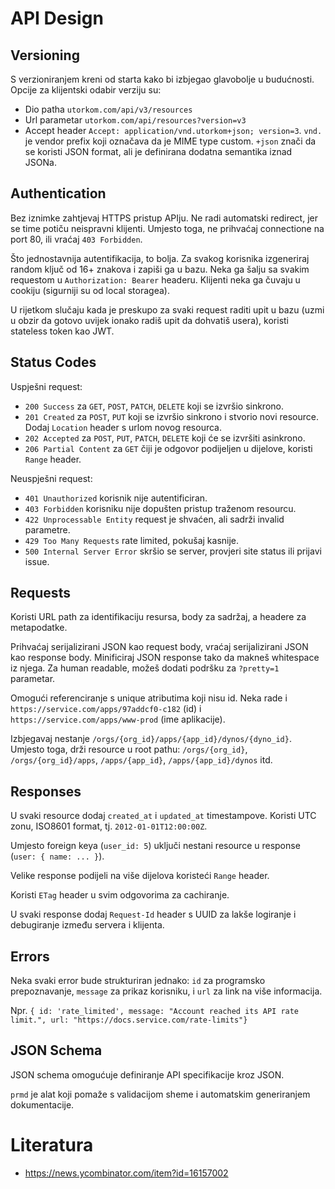 # API Design

## Versioning

S verzioniranjem kreni od starta kako bi izbjegao glavobolje u budućnosti. Opcije za klijentski odabir verziju su:
* Dio patha `utorkom.com/api/v3/resources`
* Url parametar `utorkom.com/api/resources?version=v3`
* Accept header `Accept: application/vnd.utorkom+json; version=3`. `vnd.` je vendor prefix koji označava da je MIME type custom. `+json` znači da se koristi JSON format, ali je definirana dodatna semantika iznad JSONa.

## Authentication

Bez iznimke zahtjevaj HTTPS pristup APIju. Ne radi automatski redirect, jer se time potiču neispravni klijenti. Umjesto toga, ne prihvaćaj connectione na port 80, ili vraćaj `403 Forbidden`.

Što jednostavnija autentifikacija, to bolja. Za svakog korisnika izgeneriraj random ključ od 16+ znakova i zapiši ga u bazu. Neka ga šalju sa svakim requestom u `Authorization: Bearer` headeru. Klijenti neka ga čuvaju u cookiju (sigurniji su od local storagea).

U rijetkom slučaju kada je preskupo za svaki request raditi upit u bazu (uzmi u obzir da gotovo uvijek ionako radiš upit da dohvatiš usera), koristi stateless token kao JWT.

## Status Codes

Uspješni request:
* `200 Success` za `GET`, `POST`, `PATCH`, `DELETE` koji se izvršio sinkrono.
* `201 Created` za `POST`, `PUT` koji se izvršio sinkrono i stvorio novi resource. Dodaj `Location` header s urlom novog resourca.
* `202 Accepted` za `POST`, `PUT`, `PATCH`, `DELETE` koji će se izvršiti asinkrono.
* `206 Partial Content` za `GET` čiji je odgovor podijeljen u dijelove, koristi `Range` header.

Neuspješni request:
* `401 Unauthorized` korisnik nije autentificiran.
* `403 Forbidden` korisniku nije dopušten pristup traženom resourcu.
* `422 Unprocessable Entity` request je shvaćen, ali sadrži invalid parametre.
* `429 Too Many Requests` rate limited, pokušaj kasnije.
* `500 Internal Server Error` skršio se server, provjeri site status ili prijavi issue.

## Requests

Koristi URL path za identifikaciju resursa, body za sadržaj, a headere za metapodatke.

Prihvaćaj serijalizirani JSON kao request body, vraćaj serijalizirani JSON kao response body. Minificiraj JSON response tako da makneš whitespace iz njega. Za human readable, možeš dodati podršku za `?pretty=1` parametar.

Omogući referenciranje s unique atributima koji nisu id. Neka rade i `https://service.com/apps/97addcf0-c182` (id) i `https://service.com/apps/www-prod` (ime aplikacije).

Izbjegavaj nestanje `/orgs/{org_id}/apps/{app_id}/dynos/{dyno_id}`. Umjesto toga, drži resource u root pathu: `/orgs/{org_id}`, `/orgs/{org_id}/apps`, `/apps/{app_id}`, `/apps/{app_id}/dynos` itd.

## Responses

U svaki resource dodaj `created_at` i `updated_at` timestampove. Koristi UTC zonu, ISO8601 format, tj. `2012-01-01T12:00:00Z`.

Umjesto foreign keya (`user_id: 5`) uključi nestani resource u response (`user: { name: ... }`).

Velike response podijeli na više dijelova koristeći `Range` header.

Koristi `ETag` header u svim odgovorima za cachiranje.

U svaki response dodaj `Request-Id` header s UUID za lakše logiranje i debugiranje između servera i klijenta.

## Errors

Neka svaki error bude strukturiran jednako: `id` za programsko prepoznavanje, `message` za prikaz korisniku, i `url` za link na više informacija.

Npr. `{ id: 'rate_limited', message: "Account reached its API rate limit.", url: "https://docs.service.com/rate-limits"}`

## JSON Schema

JSON schema omogućuje definiranje API specifikacije kroz JSON.

`prmd` je alat koji pomaže s validacijom sheme i automatskim generiranjem dokumentacije.

# Literatura

* https://news.ycombinator.com/item?id=16157002
